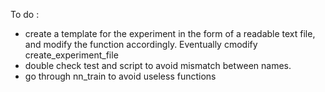 To do :
- create a template for the experiment in the form of a readable text file, and modify the function accordingly. Eventually cmodify create_experiment_file
- double check test and script to avoid mismatch between names.
- go through nn_train to avoid useless functions


